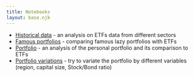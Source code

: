 ```yaml
---
title: Notebooks
layout: base.njk
---
```


- [Historical data](./pages/historical-data.html) - an analysis on ETFs data from different sectors
- [Famous portfolios](./pages/famous-portfolios.html) - comparing famous lazy portfolios with ETFs
- [Portfolio](./pages/portfolio.html) - an analysis of the personal portfolio and its comparison to ETFs
- [Portfolio variations](./pages/portfolio-variations.html) - try to variate the portfolio by different variables (region, capital size, Stock/Bond ratio)